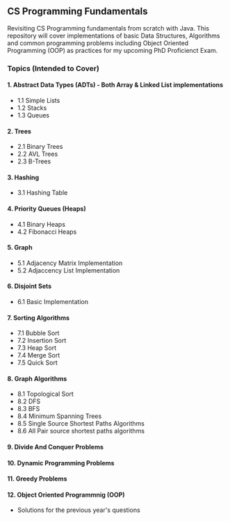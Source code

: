 ## CS Programming Fundamentals

Revisiting CS Programming fundamentals from scratch with Java. This repository will cover implementations of basic Data Structures, Algorithms and common programming problems including Object Oriented Programming (OOP) as practices for my upcoming PhD Proficienct Exam.

### Topics (Intended to Cover)
#### 1. Abstract Data Types (ADTs) - Both Array & Linked List implementations
- 1.1 Simple Lists 
- 1.2 Stacks
- 1.3 Queues

#### 2. Trees
- 2.1 Binary Trees
- 2.2 AVL Trees
- 2.3 B-Trees

#### 3. Hashing
- 3.1 Hashing Table

#### 4. Priority Queues (Heaps)
- 4.1 Binary Heaps
- 4.2 Fibonacci Heaps

#### 5. Graph
- 5.1 Adjacency Matrix Implementation
- 5.2 Adjaccency List Implementation

#### 6. Disjoint Sets
- 6.1 Basic Implementation

#### 7. Sorting Algorithms
- 7.1 Bubble Sort
- 7.2 Insertion Sort
- 7.3 Heap Sort
- 7.4 Merge Sort
- 7.5 Quick Sort

#### 8. Graph Algorithms
- 8.1 Topological Sort
- 8.2 DFS
- 8.3 BFS
- 8.4 Minimum Spanning Trees
- 8.5 Single Source Shortest Paths Algorithms
- 8.6 All Pair source shortest paths algorithms

#### 9. Divide And Conquer Problems

#### 10. Dynamic Programming Problems

#### 11. Greedy Problems

#### 12. Object Oriented Programmnig (OOP)
- Solutions for the previous year's questions